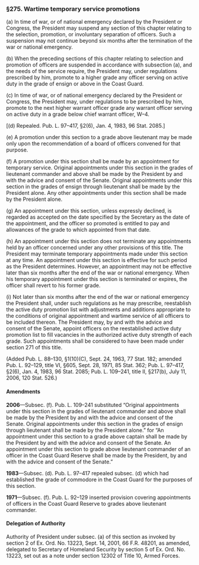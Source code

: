 ### §275. Wartime temporary service promotions ###

(a) In time of war, or of national emergency declared by the President or Congress, the President may suspend any section of this chapter relating to the selection, promotion, or involuntary separation of officers. Such a suspension may not continue beyond six months after the termination of the war or national emergency.

(b) When the preceding sections of this chapter relating to selection and promotion of officers are suspended in accordance with subsection (a), and the needs of the service require, the President may, under regulations prescribed by him, promote to a higher grade any officer serving on active duty in the grade of ensign or above in the Coast Guard.

(c) In time of war, or of national emergency declared by the President or Congress, the President may, under regulations to be prescribed by him, promote to the next higher warrant officer grade any warrant officer serving on active duty in a grade below chief warrant officer, W–4.

[(d) Repealed. Pub. L. 97–417, §2(6), Jan. 4, 1983, 96 Stat. 2085.]

(e) A promotion under this section to a grade above lieutenant may be made only upon the recommendation of a board of officers convened for that purpose.

(f) A promotion under this section shall be made by an appointment for temporary service. Original appointments under this section in the grades of lieutenant commander and above shall be made by the President by and with the advice and consent of the Senate. Original appointments under this section in the grades of ensign through lieutenant shall be made by the President alone. Any other appointments under this section shall be made by the President alone.

(g) An appointment under this section, unless expressly declined, is regarded as accepted on the date specified by the Secretary as the date of the appointment, and the officer so promoted is entitled to pay and allowances of the grade to which appointed from that date.

(h) An appointment under this section does not terminate any appointments held by an officer concerned under any other provisions of this title. The President may terminate temporary appointments made under this section at any time. An appointment under this section is effective for such period as the President determines. However, an appointment may not be effective later than six months after the end of the war or national emergency. When his temporary appointment under this section is terminated or expires, the officer shall revert to his former grade.

(i) Not later than six months after the end of the war or national emergency the President shall, under such regulations as he may prescribe, reestablish the active duty promotion list with adjustments and additions appropriate to the conditions of original appointment and wartime service of all officers to be included thereon. The President may, by and with the advice and consent of the Senate, appoint officers on the reestablished active duty promotion list to fill vacancies in the authorized active duty strength of each grade. Such appointments shall be considered to have been made under section 271 of this title.

(Added Pub. L. 88–130, §1(10)(C), Sept. 24, 1963, 77 Stat. 182; amended Pub. L. 92–129, title VI, §605, Sept. 28, 1971, 85 Stat. 362; Pub. L. 97–417, §2(6), Jan. 4, 1983, 96 Stat. 2085; Pub. L. 109–241, title II, §217(b), July 11, 2006, 120 Stat. 526.)

#### Amendments ####

**2006**—Subsec. (f). Pub. L. 109–241 substituted “Original appointments under this section in the grades of lieutenant commander and above shall be made by the President by and with the advice and consent of the Senate. Original appointments under this section in the grades of ensign through lieutenant shall be made by the President alone.” for “An appointment under this section to a grade above captain shall be made by the President by and with the advice and consent of the Senate. An appointment under this section to grade above lieutenant commander of an officer in the Coast Guard Reserve shall be made by the President, by and with the advice and consent of the Senate.”

**1983**—Subsec. (d). Pub. L. 97–417 repealed subsec. (d) which had established the grade of commodore in the Coast Guard for the purposes of this section.

**1971**—Subsec. (f). Pub. L. 92–129 inserted provision covering appointments of officers in the Coast Guard Reserve to grades above lieutenant commander.

#### Delegation of Authority ####

Authority of President under subsec. (a) of this section as invoked by section 2 of Ex. Ord. No. 13223, Sept. 14, 2001, 66 F.R. 48201, as amended, delegated to Secretary of Homeland Security by section 5 of Ex. Ord. No. 13223, set out as a note under section 12302 of Title 10, Armed Forces.